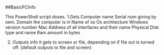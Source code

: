 ##BasicPCInfo

This PowerShell script doses.
1.Gets Computer name
    Serial num giving by oem. 
    Domain the computer is in 
    Name of os 
    Os architecture 
    Windows version number 
    Mac Address of all interfaces and their name 
    Physical Disk type and name
    Ram amount in bytes

2. Outputs info it gets to screen or file, depending on if file out is turned off.
(default outputs to file and screen) 

